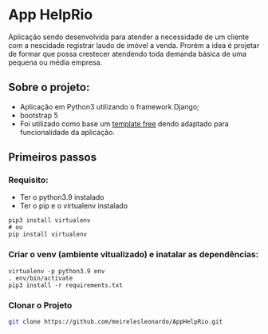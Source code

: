 # App HelpRio
Aplicação sendo desenvolvida para atender a necessidade de um cliente com a nescidade registrar laudo de imóvel a venda. Prorém a idea é projetar de formar que possa crestecer atendendo toda demanda básica de uma pequena ou média empresa.

## Sobre o projeto:
- Aplicação em Python3 utilizando o framework Django;
- bootstrap 5
- Foi utilizado como base um [template free](https://themesberg.com/product/dashboard/volt-react#pages) dendo adaptado  para funcionalidade da aplicação.

## Primeiros passos
### Requisito:
- Ter o python3.9 instalado
- Ter o pip e o virtualenv instalado
```
pip3 install virtualenv
# ou
pip install virtualenv

```

### Criar o venv (ambiente vitualizado) e inatalar as dependências:
```
virtualenv -p python3.9 env
. env/bin/activate
pip3 install -r requirements.txt

```

### Clonar o Projeto
```.bash
git clone https://github.com/meirelesleonardo/AppHelpRio.git

```